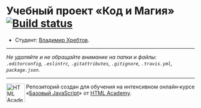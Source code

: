 # Учебный проект «Код и Магия» [![Build status][travis-image]][travis-url]

* Студент: [Владимир Хребтов](https://up.htmlacademy.ru/javascript/11/user/118371).

---

_Не удаляйте и не обращайте внимание на папки и файлы:_<br>
_`.editorconfig`, `.eslintrc`, `.gitattributes`, `.gitignore`, `.travis.yml`, `package.json`._

---

<a href="https://htmlacademy.ru/intensive/javascript"><img align="left" width="50" height="50" title="HTML Academy" src="https://up.htmlacademy.ru/static/img/intensive/javascript/logo-for-github.svg"></a>

Репозиторий создан для обучения на интенсивном онлайн‑курсе «[Базовый JavaScript](https://htmlacademy.ru/intensive/javascript)» от [HTML Academy](https://htmlacademy.ru).

[travis-image]: https://travis-ci.org/htmlacademy-javascript/118371-code-and-magick.svg?branch=master
[travis-url]: https://travis-ci.org/htmlacademy-javascript/118371-code-and-magick
